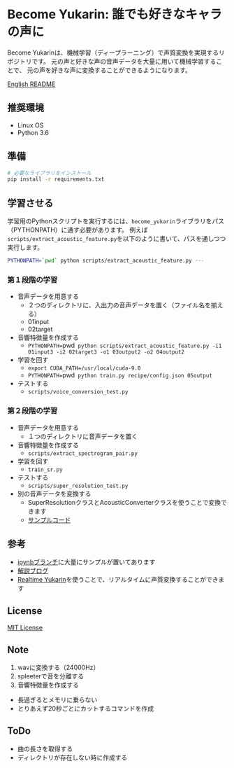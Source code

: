 # Become Yukarin: 誰でも好きなキャラの声に
Become Yukarinは、機械学習（ディープラーニング）で声質変換を実現するリポジトリです。
元の声と好きな声の音声データを大量に用いて機械学習することで、
元の声を好きな声に変換することができるようになります。

[English README](./README.md)

## 推奨環境
* Linux OS
* Python 3.6

## 準備
```bash
# 必要なライブラリをインストール
pip install -r requirements.txt
```

## 学習させる
学習用のPythonスクリプトを実行するには、`become_yukarin`ライブラリをパス（PYTHONPATH）に通す必要があります。
例えば`scripts/extract_acoustic_feature.py`を以下のように書いて、パスを通しつつ実行します。

```bash
PYTHONPATH=`pwd` python scripts/extract_acoustic_feature.py ---
```

### 第１段階の学習
* 音声データを用意する
  * ２つのディレクトリに、入出力の音声データを置く（ファイル名を揃える）
  * 01input
  * 02target
* 音響特徴量を作成する
  * `PYTHONPATH=`pwd` python scripts/extract_acoustic_feature.py -i1 01input3 -i2 02target3 -o1 03output2 -o2 04output2`
* 学習を回す
  * `export CUDA_PATH=/usr/local/cuda-9.0`
  * `PYTHONPATH=`pwd` python train.py recipe/config.json 05output`
* テストする
  * `scripts/voice_conversion_test.py`

### 第２段階の学習
* 音声データを用意する
  * １つのディレクトリに音声データを置く
* 音響特徴量を作成する
  * `scripts/extract_spectrogram_pair.py`
* 学習を回す
  * `train_sr.py`
* テストする
  * `scripts/super_resolution_test.py`
* 別の音声データを変換する
  * SuperResolutionクラスとAcousticConverterクラスを使うことで変換できます
  * [サンプルコード](https://github.com/Hiroshiba/become-yukarin/blob/ipynb/show%20vc%20and%20sr.ipynb)

## 参考
  * [ipynbブランチ](https://github.com/Hiroshiba/become-yukarin/tree/ipynb)に大量にサンプルが置いてあります
  * [解説ブログ](https://hiroshiba.github.io/blog/became-yuduki-yukari-with-deep-learning-power/)
  * [Realtime Yukarin](https://github.com/Hiroshiba/realtime-yukarin)を使うことで、リアルタイムに声質変換することができます

## License
[MIT License](./LICENSE)

## Note
1. wavに変換する（24000Hz）
1. spleeterで音を分離する
1. 音響特徴量を作成する

* 長過ぎるとメモリに乗らない
* とりあえず20秒ごとにカットするコマンドを作成


## ToDo
* 曲の長さを取得する
* ディレクトリが存在しない時に作成する
